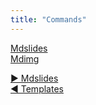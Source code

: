```yaml
---
title: "Commands"
---
```



  <dt><a href="mdslides.html">Mdslides</a></dt>
  <dd></dd>

  <dt><a href="mdimg.html">Mdimg</a></dt>
  <dd></dd>


[&#9654; Mdslides](mdslides.html)<br/>[&#9664; Templates](templates.html)

